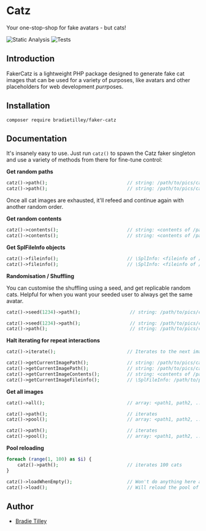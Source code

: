 # Catz

Your one-stop-shop for fake avatars - but cats!

![Static Analysis](https://github.com/bradietilley/faker-catz/actions/workflows/static.yml/badge.svg)
![Tests](https://github.com/bradietilley/faker-catz/actions/workflows/tests.yml/badge.svg)


## Introduction

FakerCatz is a lightweight PHP package designed to generate fake cat images that can be used for a variety of purposes, like avatars and other placeholders for web development *purr*poses.


## Installation

```
composer require bradietilley/faker-catz
```


## Documentation

It's insanely easy to use. Just run `catz()` to spawn the Catz faker singleton and use a variety of methods from there for fine-tune control:


**Get random paths**

```php
catz()->path();                             // string: /path/to/pics/cat_0037.jpg
catz()->path();                             // string: /path/to/pics/cat_0101.jpg
```

Once all cat images are exhausted, it'll refeed and continue again with another random order.


**Get random contents**

```php
catz()->contents();                         // string: <contents of /path/to/pics/catz_0087.jpg>
catz()->contents();                         // string: <contents of /path/to/pics/catz_0120.jpg>
```


**Get SplFileInfo objects**

```php
catz()->fileinfo();                         // \SplInfo: <fileinfo of /path/to/pics/catz_0042.jpg>
catz()->fileinfo();                         // \SplInfo: <fileinfo of /path/to/pics/catz_0099.jpg>
```


**Randomisation / Shuffling**

You can customise the shuffling using a seed, and get replicable random cats. Helpful for when you want your seeded user to always get the same avatar.

```php
catz()->seed(1234)->path();                  // string: /path/to/pics/cat_0016.jpg

catz()->seed(1234)->path();                  // string: /path/to/pics/cat_0016.jpg                  (Same again)
catz()->path();                              // string: /path/to/pics/cat_0089.jpg                  (1234's second image is always this - try it yourself)
```


**Halt iterating for repeat interactions**

```php
catz()->iterate();                          // Iterates to the next image

catz()->getCurrentImagePath();              // string: /path/to/pics/catz_0046.jpeg                 (won't iterate)
catz()->getCurrentImagePath();              // string: /path/to/pics/catz_0046.jpeg                 (won't iterate)
catz()->getCurrentImageContents();          // string: <contents of /path/to/pics/catz_0046.jpeg>   (won't iterate)
catz()->getCurrentImageFileinfo();          // \SplFileInfo: /path/to/pics/catz_0046.jpeg           (won't iterate)
```

**Get all  images**

```php
catz()->all();                              // array: <path1, path2, ..., path118, path119, path120>

catz()->path();                             // iterates
catz()->pool();                             // array: <path1, path2, ..., path118, path119>         (pool contains one less now)

catz()->path();                             // iterates
catz()->pool();                             // array: <path1, path2, ..., path118>                  (pool contains one less now)
```

**Pool reloading**

```php
foreach (range(1, 100) as $i) {
    catz()->path();                         // iterates 100 cats
}

catz()->loadWhenEmpty();                    // Won't do anything here as there's still cats in the pool.
catz()->load();                             // Will reload the pool of cats to be the full collection of cat images. 
```

## Author

- [Bradie Tilley](https://github.com/bradietilley)
